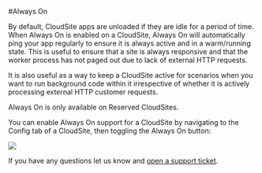 #Always On

By default, CloudSite apps are unloaded if they are idle for a period of time. When Always On is enabled on a CloudSite, Always On will automatically ping your app regularly to ensure it is always active and in a warm/running state. This is useful to ensure that a site is always responsive and that the worker process has not paged out due to lack of external HTTP requests.

It is also useful as a way to keep a CloudSite active for scenarios when you want to run background code within it irrespective of whether it is actively processing external HTTP customer requests.

Always On is only available on Reserved CloudSites.

You can enable Always On support for a CloudSite by navigating to the Config tab of a CloudSite, then toggling the Always On button:

![](https://raw.githubusercontent.com/GearHost/docs/master/Images/AlwaysOn.png)

If you have any questions let us know and [open a support ticket](https://www.gearhost.com/documentation/how-to-open-a-support-ticket).